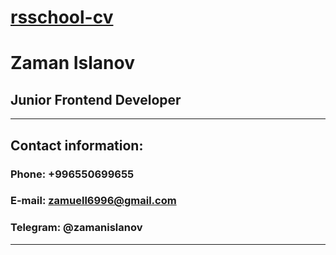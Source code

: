 # [rsschool-cv](https://zaman96.github.io/rsschool-cv/)
# Zaman Islanov
## Junior Frontend Developer
---
## Contact information:
### Phone: +996550699655
### E-mail: zamuell6996@gmail.com
### Telegram: @zamanislanov

---
